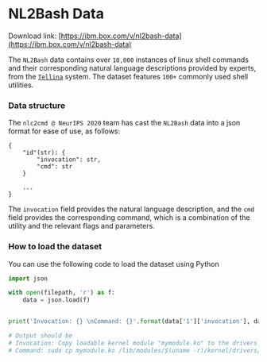 # NL2Bash Data

Download link: [https://ibm.box.com/v/nl2bash-data](https://ibm.box.com/v/nl2bash-data)

The `NL2Bash` data contains over `10,000` instances of linux shell commands and their 
corresponding natural language descriptions provided by experts, from the 
[`Tellina`](https://github.com/TellinaTool/nl2bash/tree/master/data) system. 
The dataset features `100+` commonly used shell utilities.

### Data structure

The `nlc2cmd @ NeurIPS 2020` team has cast the `NL2Bash` data into a json format for ease of 
use, as follows:

```
{
	"id"(str): {
		"invocation": str,
		"cmd": str
	}
	
	...
}
```

The `invocation` field provides the natural language description, and the `cmd` field 
provides the corresponding command, which is a combination of the utility and the 
relevant flags and parameters.



### How to load the dataset

You can use the following code to load the dataset using Python

```python
import json

with open(filepath, 'r') as f:
    data = json.load(f)


print('Invocation: {} \nCommand: {}'.format(data['1']['invocation'], data['1']['cmd']))

# Output should be
# Invocation: Copy loadable kernel module "mymodule.ko" to the drivers in modules directory matchig current kernel. 
# Command: sudo cp mymodule.ko /lib/modules/$(uname -r)/kernel/drivers/

```
